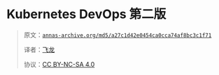 # Kubernetes DevOps 第二版

> 原文：[`annas-archive.org/md5/a27c1d42e0454ca0cca74af8bc3c1f71`](https://annas-archive.org/md5/a27c1d42e0454ca0cca74af8bc3c1f71)
> 
> 译者：[飞龙](https://github.com/wizardforcel)
> 
> 协议：[CC BY-NC-SA 4.0](http://creativecommons.org/licenses/by-nc-sa/4.0/)